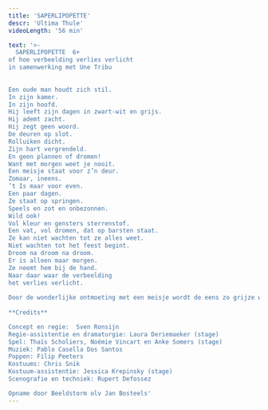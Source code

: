 ```yaml
---
title: 'SAPERLIPOPETTE'
descr: 'Ultima Thule'
videoLength: '56 min'

text: '>-
  SAPERLIPOPETTE  6+  
of hoe verbeelding verlies verlicht  
in samenwerking met Une Tribu  
  
  
Een oude man houdt zich stil.  
In zijn kamer.  
In zijn hoofd.  
Hij leeft zijn dagen in zwart-wit en grijs.  
Hij ademt zacht.  
Hij zegt geen woord.  
De deuren op slot.  
Rolluiken dicht.  
Zijn hart vergrendeld.  
En geen plannen of dromen!  
Want met morgen weet je nooit.  
Een meisje staat voor z’n deur.  
Zomaar, ineens.  
’t Is maar voor even.  
Een paar dagen.  
Ze staat op springen.  
Speels en zot en onbezonnen.  
Wild ook!  
Vol kleur en gensters sterrenstof.  
Een vat, vol dromen, dat op barsten staat.  
Ze kan niet wachten tot ze alles weet.  
Niet wachten tot het feest begint.  
Droom na droom na droom.  
Er is alleen maar morgen.  
Ze neemt hem bij de hand.  
Naar daar waar de verbeelding  
het verlies verlicht.  
  
Door de wonderlijke ontmoeting met een meisje wordt de eens zo grijze wereld van een oude man met een groot verdriet, beetje bij beetje terug gevuld met kleur.  
  
**Credits**

Concept en regie:  Sven Ronsijn  
Regie-assistentie en dramaturgie: Laura Deriemaeker (stage)  
Spel: Thaïs Scholiers, Noémie Vincart en Anke Somers (stage)  
Muziek: Pablo Casella Dos Santos  
Poppen: Filip Peeters  
Kostuums: Chris Snik  
Kostuum-assistentie: Jessica Krepinsky (stage)  
Scenografie en techniek: Rupert Defossez

Opname door Beeldstorm olv Jan Bosteels'
---
```

